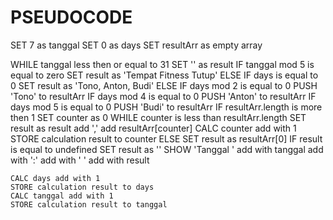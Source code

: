 PSEUDOCODE
============

SET 7 as tanggal
SET 0 as days
SET resultArr as empty array

WHILE tanggal less then or equal to 31
SET '' as result 
	IF tanggal mod 5 is equal to zero
		SET result as 'Tempat Fitness Tutup'
	ELSE IF days is equal to 0
		SET result as 'Tono, Anton, Budi'
	ELSE 
		IF days mod 2 is equal to 0
			PUSH 'Tono' to resultArr
		IF days mod 4 is equal to 0
			PUSH 'Anton' to resultArr
		IF days mod 5 is equal to 0
			PUSH 'Budi' to resultArr
		IF resultArr.length is more then 1
			SET counter as 0
			WHILE counter is less than resultArr.length
				SET result as result add ',' add resultArr[counter]
				CALC counter add with 1
				STORE calculation result to counter
		ELSE
			SET result as resultArr[0]
			IF result is equal to undefined
				SET result as ''
	SHOW 'Tanggal ' add with tanggal add with ':' add with ' ' add with result

	CALC days add with 1
	STORE calculation result to days
	CALC tanggal add with 1
	STORE calculation result to tanggal
		
